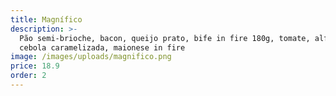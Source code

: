 ```yaml
---
title: Magnífico
description: >-
  Pão semi-brioche, bacon, queijo prato, bife in fire 180g, tomate, alface,
  cebola caramelizada, maionese in fire
image: /images/uploads/magnifico.png
price: 18.9
order: 2
---
```



